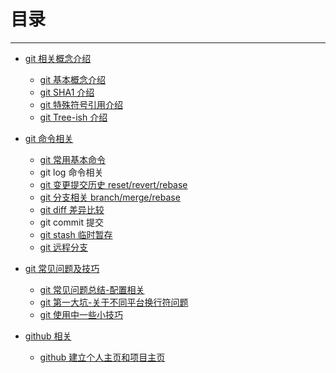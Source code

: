 # 目录
---------------
- [git 相关概念介绍](./ch1-basic/README.md)
    - [git 基本概念介绍](./ch1-basic/git基本概念介绍.md)
    - [git SHA1 介绍](./ch1-basic/git-SHA1介绍.md)
    - [git 特殊符号引用介绍](./ch1-basic/git特殊符号引用介绍.md)
    - [git Tree-ish 介绍](./ch1-basic/git-Tree-ish介绍.md)  


- [git 命令相关](./ch2-command/README.md)
    - [git 常用基本命令](./ch2-command/git-常用基本命令.md)
    - git log 命令相关
    - [git 变更提交历史 reset/revert/rebase](./ch2-command/git变更提交历史-reset-revert-rebase.md)
    - [git 分支相关 branch/merge/rebase](./ch2-command/git分支相关-branch-merge-rebase.md)
    - [git diff 差异比较](./ch2-command/git-diff差异比较.md)
    - git commit 提交
    - [git stash 临时暂存](./ch2-command/git-stash临时暂存.md)
    - [git 远程分支](./ch2-command/git远程分支.md)


- [git 常见问题及技巧](./ch3-question/README.md)
    - [git 常见问题总结-配置相关](./ch3-question/git常见问题总结-配置相关.md)
    - [git 第一大坑-关于不同平台换行符问题](./ch3-question/git-第一大坑-关于不同平台换行符问题.md)
    - [git 使用中一些小技巧](./ch3-question/git使用中一些小技巧.md)

- [github 相关](./ch4-github/README.md)
    - [github 建立个人主页和项目主页](./ch4-github/github-建立个人主页和项目主页.md)
